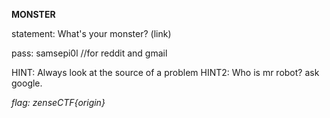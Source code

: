 **MONSTER**

statement: What's your monster?
(link)

pass: samsepi0l //for reddit and gmail

HINT: Always look at the source of a problem
HINT2: Who is mr robot? ask google.

*flag: zenseCTF{origin}*